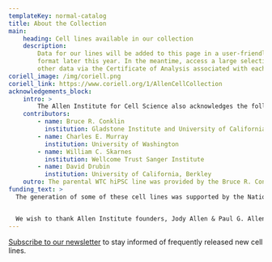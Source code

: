 ```yaml
---
templateKey: normal-catalog
title: About the Collection
main:
    heading: Cell lines available in our collection
    description:
        Data for our lines will be added to this page in a user-friendly
        format later this year. In the meantime, access a large selection of QC and
        other data via the Certificate of Analysis associated with each line.
coriell_image: /img/coriell.png
coriell_link: https://www.coriell.org/1/AllenCellCollection
acknowledgements_block:
    intro: >
        The Allen Institute for Cell Science also acknowledges the following people for their expertise and support:
    contributors:
        - name: Bruce R. Conklin
          institution: Gladstone Institute and University of California, San Francisco
        - name: Charles E. Murray
          institution: University of Washington
        - name: William C. Skarnes
          institution: Wellcome Trust Sanger Institute
        - name: David Drubin
          institution: University of California, Berkley
    outro: The parental WTC hiPSC line was provided by the Bruce R. Conklin laboratory at the Gladstone Institute and UCSF.
funding_text: >
  The generation of some of these cell lines was supported by the National Human Genome Research Institute of the National Institutes under Award Number UM1HG011593. 


  We wish to thank Allen Institute founders, Jody Allen & Paul G. Allen, for their vision, encouragement, and support.
---
```


[Subscribe to our newsletter](https://www.alleninstitute.org/newsletter) to stay informed of frequently released new cell lines.
